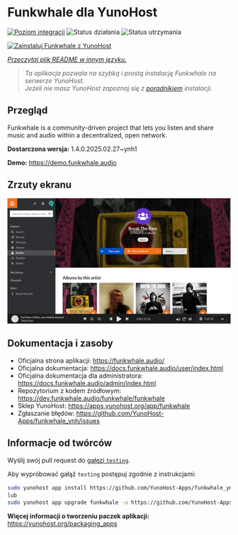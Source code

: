 <!--
To README zostało automatycznie wygenerowane przez <https://github.com/YunoHost/apps/tree/master/tools/readme_generator>
Nie powinno być ono edytowane ręcznie.
-->

# Funkwhale dla YunoHost

[![Poziom integracji](https://apps.yunohost.org/badge/integration/funkwhale)](https://ci-apps.yunohost.org/ci/apps/funkwhale/)
![Status działania](https://apps.yunohost.org/badge/state/funkwhale)
![Status utrzymania](https://apps.yunohost.org/badge/maintained/funkwhale)

[![Zainstaluj Funkwhale z YunoHost](https://install-app.yunohost.org/install-with-yunohost.svg)](https://install-app.yunohost.org/?app=funkwhale)

*[Przeczytaj plik README w innym języku.](./ALL_README.md)*

> *Ta aplikacja pozwala na szybką i prostą instalację Funkwhale na serwerze YunoHost.*  
> *Jeżeli nie masz YunoHost zapoznaj się z [poradnikiem](https://yunohost.org/install) instalacji.*

## Przegląd

Funkwhale is a community-driven project that lets you listen and share music and audio within a decentralized, open network. 

**Dostarczona wersja:** 1.4.0.2025.02.27~ynh1

**Demo:** <https://demo.funkwhale.audio>

## Zrzuty ekranu

![Zrzut ekranu z Funkwhale](./doc/screenshots/screenshot1.png)

## Dokumentacja i zasoby

- Oficjalna strona aplikacji: <https://funkwhale.audio/>
- Oficjalna dokumentacja: <https://docs.funkwhale.audio/user/index.html>
- Oficjalna dokumentacja dla administratora: <https://docs.funkwhale.audio/admin/index.html>
- Repozytorium z kodem źródłowym: <https://dev.funkwhale.audio/funkwhale/funkwhale>
- Sklep YunoHost: <https://apps.yunohost.org/app/funkwhale>
- Zgłaszanie błędów: <https://github.com/YunoHost-Apps/funkwhale_ynh/issues>

## Informacje od twórców

Wyślij swój pull request do [gałęzi `testing`](https://github.com/YunoHost-Apps/funkwhale_ynh/tree/testing).

Aby wypróbować gałąź `testing` postępuj zgodnie z instrukcjami:

```bash
sudo yunohost app install https://github.com/YunoHost-Apps/funkwhale_ynh/tree/testing --debug
lub
sudo yunohost app upgrade funkwhale -u https://github.com/YunoHost-Apps/funkwhale_ynh/tree/testing --debug
```

**Więcej informacji o tworzeniu paczek aplikacji:** <https://yunohost.org/packaging_apps>
